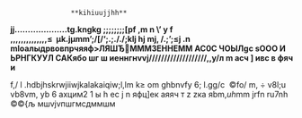                    **kihiuujjhh**
**jj………………..tg.kngkg       ;;;;;;;;[pf ,m n \’ y f  ,,,,,,,,,,,,,,≤  µk.jµmm’;/[/‘;.;././;klj hj mj,  /.;’;≤j .n     mlоалыдрвовпрчяяф>ЛЯШЂМММ3ЕННЕММ АС0С	ЧОЫЛgc sООО  И  ЬРНГКУУЛ САКябо шг ш иеннгнvvj///////////////////,,y/л m             aсч ] ивс  в фяч и** 

 f,/ l .hdbjhskrwjiiwjkalakaiqiw;l,lm k≥  om ghbnvfy 6; l.gg/c  ©fo/ m, ÷ v8l;u vb8vm, yb  6	axцим2 1	ы	 h  ec       j n  яфц]ек аяяч т z  zка яbm,*uh*mm                                      jrfn ru7nh  ©©{љ                             мшvjvпшгмсдммшм 